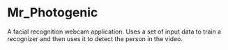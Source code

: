 # Mr_Photogenic
A facial recognition webcam application. Uses a set of input data to train a recognizer and then uses it to detect the person in the video.
